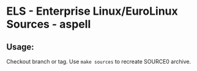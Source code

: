 # ELS - Enterprise Linux/EuroLinux Sources - aspell
 
## Usage:
  Checkout branch or tag. Use `make sources` to recreate  SOURCE0 archive.
